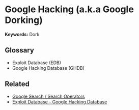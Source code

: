 # Google Hacking (a.k.a Google Dorking)

**Keywords:** Dork

## Glossary

- Exploit Database (EDB)
- Google Hacking Database (GHDB)

## Related

- [Google Search / Search Operators](/google/google-search.md#search-operators)
- [Exploit Database - Google Hacking Database](https://exploit-db.com/google-hacking-database)
